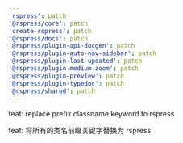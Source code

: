 ```yaml
---
'rspress': patch
'@rspress/core': patch
'create-rspress': patch
'@rspress/docs': patch
'@rspress/plugin-api-docgen': patch
'@rspress/plugin-auto-nav-sidebar': patch
'@rspress/plugin-last-updated': patch
'@rspress/plugin-medium-zoom': patch
'@rspress/plugin-preview': patch
'@rspress/plugin-typedoc': patch
'@rspress/shared': patch
---
```


feat: replace prefix classname keyword to rspress

feat: 将所有的类名前缀关键字替换为 rspress
